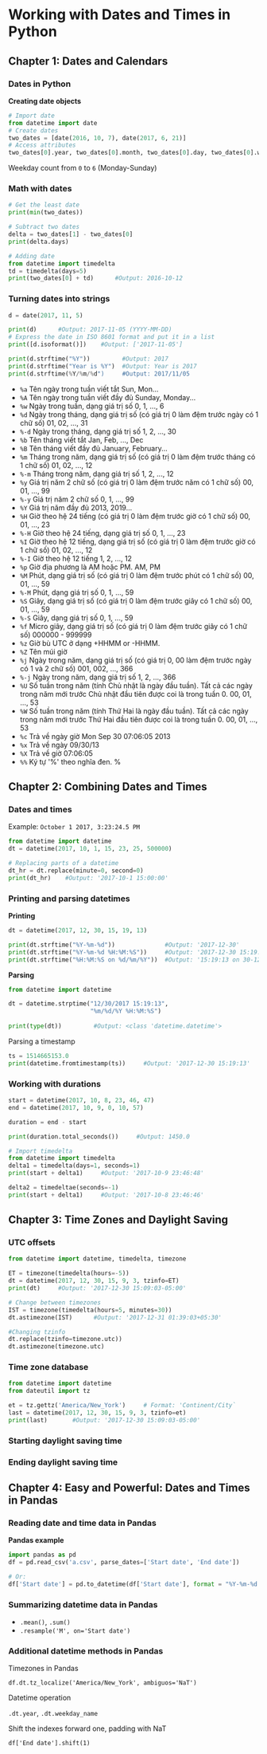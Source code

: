 # Working with Dates and Times in Python

## Chapter 1: Dates and Calendars

### Dates in Python

**Creating date objects**
```python
# Import date
from datetime import date
# Create dates
two_dates = [date(2016, 10, 7), date(2017, 6, 21)]
# Access attributes
two_dates[0].year, two_dates[0].month, two_dates[0].day, two_dates[0].weekday()
```

Weekday count from `0` to `6` (Monday-Sunday)

### Math with dates

```python
# Get the least date
print(min(two_dates))

# Subtract two dates
delta = two_dates[1] - two_dates[0]
print(delta.days)

# Adding date
from datetime import timedelta
td = timedelta(days=5)
print(two_dates[0] + td)      #Output: 2016-10-12
```

### Turning dates into strings

```python
d = date(2017, 11, 5)

print(d)      #Output: 2017-11-05 (YYYY-MM-DD)
# Express the date in ISO 8601 format and put it in a list
print([d.isoformat()])    #Output: ['2017-11-05']

print(d.strftime("%Y"))         #Output: 2017
print(d.strftime("Year is %Y")  #Output: Year is 2017
print(d.strftime(%Y/%m/%d")     #Output: 2017/11/05
```

- `%a`	Tên ngày trong tuần viết tắt	Sun, Mon...
- `%A`	Tên ngày trong tuần viết đầy đủ	Sunday, Monday...
- `%w`	Ngày trong tuần, dạng giá trị số	0, 1, ..., 6
- `%d`	Ngày trong tháng, dạng giá trị số (có giá trị 0 làm đệm trước ngày có 1 chữ số)	01, 02, ..., 31
- `%-d`	Ngày trong tháng, dạng giá trị số	1, 2, ..., 30
- `%b`	Tên tháng viết tắt	Jan, Feb, ..., Dec
- `%B`	Tên tháng viết đầy đủ	January, February...
- `%m`	Tháng trong năm, dạng giá trị số (có giá trị 0 làm đệm trước tháng có 1 chữ số)	01, 02, ..., 12
- `%-m`	Tháng trong năm, dạng giá trị số	1, 2, ..., 12
- `%y`	Giá trị năm 2 chữ số (có giá trị 0 làm đệm trước năm có 1 chữ số)	00, 01, ..., 99
- `%-y`	Giá trị năm 2 chữ số	0, 1, ..., 99
- `%Y`	Giá trị năm đầy đủ	2013, 2019...
- `%H`	Giờ theo hệ 24 tiếng (có giá trị 0 làm đệm trước giờ có 1 chữ số)	00, 01, ..., 23
- `%-H`	Giờ theo hệ 24 tiếng, dạng giá trị số	0, 1, ..., 23
- `%I`	Giờ theo hệ 12 tiếng, dạng giá trị số (có giá trị 0 làm đệm trước giờ có 1 chữ số)	01, 02, ..., 12
- `%-I`	Giờ theo hệ 12 tiếng	1, 2, ..., 12
- `%p`	Giờ địa phương là AM hoặc PM.	AM, PM
- `%M`	Phút, dạng giá trị số (có giá trị 0 làm đệm trước phút có 1 chữ số)	00, 01, ..., 59
- `%-M`	Phút, dạng giá trị số	0, 1, ..., 59
- `%S`	Giây, dạng giá trị số (có giá trị 0 làm đệm trước giây có 1 chữ số)	00, 01, ..., 59
- `%-S`	Giây, dạng giá trị số	0, 1, ..., 59
- `%f`	Micro giây, dạng giá trị số (có giá trị 0 làm đệm trước giây có 1 chữ số)	000000 - 999999
- `%z`	Giờ bù UTC ở dạng +HHMM or -HHMM.	
- `%Z`	Tên múi giờ	
- `%j`	Ngày trong năm, dạng giá trị số (có giá trị 0, 00 làm đệm trước ngày có 1 và 2 chữ số)	001, 002, ..., 366
- `%-j`	Ngày trong năm, dạng giá trị số	1, 2, ..., 366
- `%U`	Số tuần trong năm (tính Chủ nhật là ngày đầu tuần). Tất cả các ngày trong năm mới trước Chủ nhật đầu tiên được coi là trong tuần 0.	00, 01, ..., 53
- `%W`	Số tuần trong năm (tính Thứ Hai là ngày đầu tuần). Tất cả các ngày trong năm mới trước Thứ Hai đầu tiên được coi là trong tuần 0.	00, 01, ..., 53
- `%c`	Trả về ngày giờ	Mon Sep 30 07:06:05 2013
- `%x`	Trả về ngày	09/30/13
- `%X`	Trả về giờ	07:06:05
- `%%`	Ký tự '%' theo nghĩa đen.	%

## Chapter 2: Combining Dates and Times

### Dates and times

Example: `October 1 2017, 3:23:24.5 PM`

```python
from datetime import datetime
dt = datetime(2017, 10, 1, 15, 23, 25, 500000)

# Replacing parts of a datetime
dt_hr = dt.replace(minute=0, second=0)
print(dt_hr)    #Output: '2017-10-1 15:00:00'
```

### Printing and parsing datetimes

**Printing**
```python
dt = datetime(2017, 12, 30, 15, 19, 13)

print(dt.strftime("%Y-%m-%d"))              #Output: '2017-12-30'
print(dt.strftime("%Y-%m-%d %H:%M:%S"))     #Output: '2017-12-30 15:19:13'
print(dt.strftime("%H:%M:%S on %d/%m/%Y"))  #Output: '15:19:13 on 30-12-2017'
```

**Parsing**
```python
from datetime import datetime

dt = datetime.strptime("12/30/2017 15:19:13", 
                       "%m/%d/%Y %H:%M:%S")
                       
print(type(dt))         #Output: <class 'datetime.datetime'>
```

Parsing a timestamp
```python
ts = 1514665153.0
print(datetime.fromtimestamp(ts))     #Output: '2017-12-30 15:19:13'
```

### Working with durations

```python
start = datetime(2017, 10, 8, 23, 46, 47)
end = datetime(2017, 10, 9, 0, 10, 57)

duration = end - start

print(duration.total_seconds())     #Output: 1450.0
```

```python
# Import timedelta
from datetime import timedelta
delta1 = timedelta(days=1, seconds=1)
print(start + delta1)     #Output: '2017-10-9 23:46:48'

delta2 = timedeltae(seconds=-1)
print(start + delta1)     #Output: '2017-10-8 23:46:46'
```

## Chapter 3: Time Zones and Daylight Saving

### UTC offsets

```python
from datetime import datetime, timedelta, timezone

ET = timezone(timedelta(hours=-5))
dt = datetime(2017, 12, 30, 15, 9, 3, tzinfo=ET)
print(dt)     #Output: '2017-12-30 15:09:03-05:00'

# Change between timezones
IST = timezone(timedelta(hours=5, minutes=30))
dt.astimezone(IST)      #Output: '2017-12-31 01:39:03+05:30'

#Changing tzinfo
dt.replace(tzinfo=timezone.utc))
dt.astimezone(timezone.utc)
```

### Time zone database

```python
from datetime import datetime
from dateutil import tz

et = tz.gettz('America/New_York')     # Format: 'Continent/City`
last = datetime(2017, 12, 30, 15, 9, 3, tzinfo=et)
print(last)       #Output: '2017-12-30 15:09:03-05:00'
```

### Starting daylight saving time

### Ending daylight saving time

## Chapter 4: Easy and Powerful: Dates and Times in Pandas

### Reading date and time data in Pandas

**Pandas example**
```python
import pandas as pd
df = pd.read_csv('a.csv', parse_dates=['Start date', 'End date'])

# Or:
df['Start date'] = pd.to_datetime(df['Start date'], format = "%Y-%m-%d %H:%M:%S")
```

### Summarizing datetime data in Pandas

- `.mean()`, `.sum()`
- `.resample('M', on='Start date')`   

### Additional datetime methods in Pandas

Timezones in Pandas

`df.dt.tz_localize('America/New_York', ambiguos='NaT')`

Datetime operation

`.dt.year`, `.dt.weekday_name`

Shift the indexes forward one, padding with NaT

`df['End date'].shift(1)`
